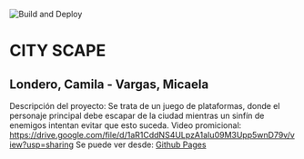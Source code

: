 ![Build and Deploy][badge]
# CITY SCAPE
## Londero, Camila - Vargas, Micaela 

Descripción del proyecto:
Se trata de un juego de plataformas, donde el personaje principal debe escapar de la ciudad mientras un
sinfín de enemigos intentan evitar que esto suceda.
Video promicional: https://drive.google.com/file/d/1aR1CddNS4ULpzA1aIu09M3Upp5wnD79v/view?usp=sharing
Se puede ver desde: [Github Pages][gh-pages]


[gh-pages]:https://ucc-arquitecturasoftwarei.github.io/primer-parcial-martinez-londero-vargas/
[badge]:https://github.com/UCC-ArquitecturaSoftwareI/primer-parcial-martinez-londero-vargas/workflows/Build%20and%20Deploy/badge.svg
